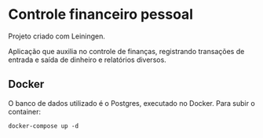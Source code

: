 # Controle financeiro pessoal

Projeto criado com Leiningen.

Aplicação que auxilia no controle de finanças, registrando transações de entrada e saída de dinheiro e relatórios diversos.

## Docker

O banco de dados utilizado é o Postgres, executado no Docker. Para subir o container:

``docker-compose up -d``